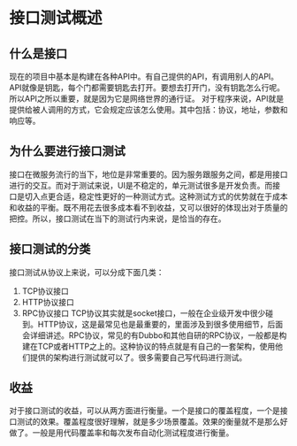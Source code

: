 # 接口测试概述
## 什么是接口
现在的项目中基本是构建在各种API中。有自己提供的API，有调用别人的API。API就像是钥匙，每个门都需要钥匙去打开。要想去打开门，没有钥匙怎么行呢。所以API之所以重要，就是因为它是网络世界的通行证。
对于程序来说，API就是提供给被人调用的方式，它会规定应该怎么使用。其中包括：协议，地址，参数和响应等。
## 为什么要进行接口测试
接口在微服务流行的当下，地位是非常重要的。因为服务跟服务之间，都是用接口进行的交互。而对于测试来说，UI是不稳定的，单元测试很多是开发负责。而接口是切入点更合适，稳定性更好的一种测试方式。这种测试方式的优势就在于成本和收益的平衡。既不用花去很多成本看不到收益，又可以很好的体现出对于质量的把控。所以，接口测试在当下的测试行内来说，是恰当的存在。
## 接口测试的分类
接口测试从协议上来说，可以分成下面几类：
1. TCP协议接口
2. HTTP协议接口
3. RPC协议接口
TCP协议其实就是socket接口，一般在企业级开发中很少碰到。HTTP协议，这是最常见也是最重要的，里面涉及到很多使用细节，后面会详细讲述。RPC协议，常见的有Dubbo和其他自研的RPC协议，一般都是构建在TCP或者HTTP之上的。这种协议的特点就是有自己的一套架构，使用他们提供的架构进行测试就可以了。很多需要自己写代码进行测试。
## 收益
对于接口测试的收益，可以从两方面进行衡量。一个是接口的覆盖程度，一个是接口测试的效果。覆盖程度很好理解，就是多少场景覆盖。效果的衡量就不是那么好做了。一般是用代码覆盖率和每次发布自动化测试程度进行衡量。